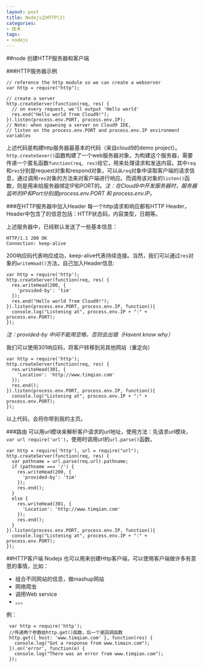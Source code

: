 ```yaml
---
layout: post
title: Nodejs之HTTP(2)
categories: 
- 技术
tags:
- nodejs
---
```


##node 创建HTTP服务器和客户端

###HTTP服务器示例

	// reference the http module so we can create a webserver
	var http = require("http");
	
	// create a server
	http.createServer(function(req, res) {
	  // on every request, we'll output 'Hello world'
	  res.end("Hello world from Cloud9!");
	}).listen(process.env.PORT, process.env.IP);
	// Note: when spawning a server on Cloud9 IDE, 
	// listen on the process.env.PORT and process.env.IP environment variables


上述代码是构建http服务器最基本的代码（来自cloud9的demo project）。`http.createSever()`函数构建了一个web服务器对象，为构建这个服务器，需要传递一个匿名函数`function(req, res)`给它，用来处理请求和发送内容。其中`req`和`res`分别是request对象和respond对象，可以从`req`对象中读取客户端的请求信息，通过调用`res`对象的方法来对客户端进行响应。而调用该对象的`listen()`函数，则是用来给服务器绑定IP和PORT的。*注：在Cloud9中开发服务器时，服务器监听的IP和Port分别是process.env.PORT 和 process.env.IP。*

###在HTTP服务器中加入Header
每一个http请求和响应都有HTTP Header，Header中包含了的信息包括：HTTP状态码，内容类型，日期等。

上述服务器中，已经默认发送了一些基本信息：

	HTTP/1.1 200 OK
	Connection: keep-alive

200响应码代表响应成功，keep-alive代表持续连接。当然，我们可以通过`res`对象的`writeHead()`方法，自己加入Header信息:

	var http = require('http');
	http.createServer(function(req, res) {
	  res.writeHead(200, {
	    'provided-by': 'tim'
	  });
	  res.end("Hello world from Cloud9!");
	}).listen(process.env.PORT, process.env.IP, function(){
	  console.log("Listening at", process.env.IP + ":" + process.env.PORT);
	});

*注：provided-by 中间不能用空格，否则会出错（Havent know why）*

我们可以使用301响应码，将客户转移到另其他网站（重定向）

	var http = require('http');
	http.createServer(function(req, res) {
	  res.writeHead(301, {
	    'Location': 'http://www.timqian.com'
	  });
	  res.end();
	}).listen(process.env.PORT, process.env.IP, function(){
	  console.log("Listening at", process.env.IP + ":" + process.env.PORT);
	});

以上代码，会将你带到我的主页。

###路由
可以用url模块来解析客户请求的url地址，使用方法：先请求url模块，`var url require('url')`，使用时调用url的`url.parse()`函数。

	var http = require('http'), url = require("url");
	http.createServer(function(req, res) {
	  var pathname = url.parse(req.url).pathname;
	  if (pathname === '/') {
	    res.writeHead(200, {
	  	  'provided-by': 'tim'
  		});
	    res.end();	 
	  }
	  else {
  		res.writeHead(301, {
  		  'Location': 'http://www.timqian.com'
  		});
	    res.end();	    
	  }
	}).listen(process.env.PORT, process.env.IP, function(){
	  console.log("Listening at", process.env.IP + ":" + process.env.PORT);
	});

##HTTP客户端
Nodejs 也可以用来创建Http客户端，可以使用客户端做许多有意思的事情，比如：

- 组合不同网站的信息，做mashup网站
- 网络爬虫
- 调用Web service
- 。。。

例：

	 var http = require('http');
	 //传递两个参数给http.get()函数，后一个是回调函数
	 http.get({ host: 'www.timqian.com' }, function(res) {
	   console.log("Got a response from www.timain.com");
	 }).on('error', function(e) {
	   console.log("There was an error from www.timqian.com");
	 });

